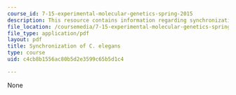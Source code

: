 ```yaml
---
course_id: 7-15-experimental-molecular-genetics-spring-2015
description: This resource contains information regarding synchronization of C. elegans.
file_location: /coursemedia/7-15-experimental-molecular-genetics-spring-2015/c4cb8b1556ac80b5d2e3599c65b5d1c4_MIT7_15S15_Synchronization.pdf
file_type: application/pdf
layout: pdf
title: Synchronization of C. elegans
type: course
uid: c4cb8b1556ac80b5d2e3599c65b5d1c4

---
```

None